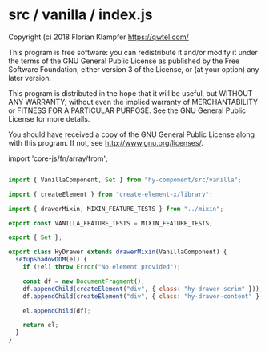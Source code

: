 # src / vanilla / index.js
Copyright (c) 2018 Florian Klampfer <https://qwtel.com/>

This program is free software: you can redistribute it and/or modify
it under the terms of the GNU General Public License as published by
the Free Software Foundation, either version 3 of the License, or
(at your option) any later version.

This program is distributed in the hope that it will be useful,
but WITHOUT ANY WARRANTY; without even the implied warranty of
MERCHANTABILITY or FITNESS FOR A PARTICULAR PURPOSE.  See the
GNU General Public License for more details.

You should have received a copy of the GNU General Public License
along with this program.  If not, see <http://www.gnu.org/licenses/>.

import 'core-js/fn/array/from';


```js

import { VanillaComponent, Set } from "hy-component/src/vanilla";

import { createElement } from "create-element-x/library";

import { drawerMixin, MIXIN_FEATURE_TESTS } from "../mixin";

export const VANILLA_FEATURE_TESTS = MIXIN_FEATURE_TESTS;

export { Set };

export class HyDrawer extends drawerMixin(VanillaComponent) {
  setupShadowDOM(el) {
    if (!el) throw Error("No element provided");

    const df = new DocumentFragment();
    df.appendChild(createElement("div", { class: "hy-drawer-scrim" }));
    df.appendChild(createElement("div", { class: "hy-drawer-content" }, el.children));

    el.appendChild(df);

    return el;
  }
}
```


